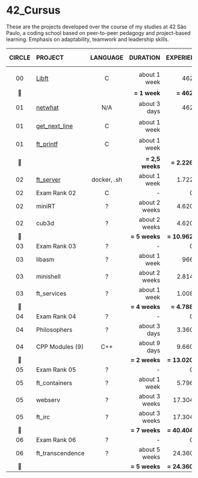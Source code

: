 # 42_Cursus
These are the projects developed over the course of my studies at 42 São Paulo, a coding school based on peer-to-peer pedagogy and project-based learning. Emphasis on adaptability, teamwork and leadership skills.



|CIRCLE	|PROJECT							|LANGUAGE	|DURATION		|EXPERIENCE		|STATUS			|ATTAINED LEVEL	|
|:-:	|:--								|:-:	|--:			|--:			|--:				|:--			|
|		|								||				|				|		||
|00		|[Libft](./00-Libft)				|C		|about 1 week	|462 XP			|115% :heavy_check_mark:	|level 1 - 3%	|
|:dizzy:|									||**= 1 week**	|**= 462 XP**	|						||
|01		|[netwhat](./01-netwhat)			|N/A		|about 3 days	|462 XP			|100% :heavy_check_mark:	|level 1 - 23%	|
|01		|[get_next_line](./01-get_next_line)|C			|about 1 week	||||
|01		|[ft_printf](./01-ft_printf)		|C			|about 1 week	||115% :heavy_check_mark:	||
|:dizzy:|									||**= 2,5 weeks**|**= 2.226 XP**	|						||
|02		|[ft_server](./02-ft_server)		|docker, .sh|about 1 week	|1.722 XP		|||
|02		|Exam Rank 02						|C	|-				|0 XP			|			||
|02		|miniRT								|?			|about 2 weeks	|4.620 XP		|		||
|02		|cub3d								|?			|about 2 weeks	|4.620 XP		|		||
|:dizzy:|									||**= 5 weeks**	|**= 10.962 XP**|						||
|03		|Exam Rank 03						|?	|-				|0 XP			|			||
|03		|libasm								|?			|about 1 week	|966 XP			|		||
|03		|minishell							|?			|about 2 weeks	|2.814 XP		|		||
|03		|ft_services						|?	|about 1 week	|1.008 XP		|					||
|:dizzy:|									||**= 4 weeks**	|**= 4.788 XP**	|						||
|04		|Exam Rank 04						|?	|-				|0 XP			|			||
|04		|Philosophers						|?	|about 3 days	|3.360 XP		|					||
|04		|CPP Modules (9)					|C++	|about 9 days	|9.660 XP		|					||
|:dizzy:|									||**= 2 weeks**	|**= 13.020 XP**|						||
|05		|Exam Rank 05						|?	|-				|0 XP			|			||
|05		|ft_containers						|?	|about 1 week	|5.796 XP		|					||
|05		|webserv							|?			|about 3 weeks	|17.304 XP		|		||
|05		|ft_irc								|?			|about 3 weeks	|17.304 XP		|		||
|:dizzy:|									||**= 7 weeks**	|**= 40.404 XP**|						||
|06		|Exam Rank 06						|?	|-				|0 XP			|			||
|06		|ft_transcendence					|?	|about 5 weeks	|24.360 XP		|					||
|:dizzy:|									||**= 5 weeks**	|**= 24.360 XP**|						||

